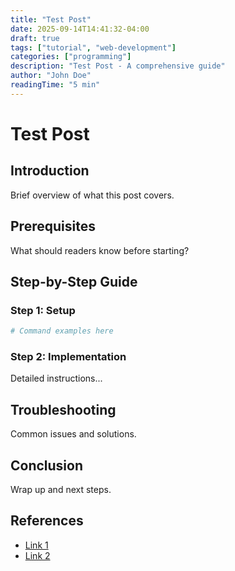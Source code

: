 ```yaml
---
title: "Test Post"
date: 2025-09-14T14:41:32-04:00
draft: true
tags: ["tutorial", "web-development"]
categories: ["programming"]
description: "Test Post - A comprehensive guide"
author: "John Doe"
readingTime: "5 min"
---
```


# Test Post

## Introduction

Brief overview of what this post covers.

## Prerequisites

What should readers know before starting?

## Step-by-Step Guide

### Step 1: Setup

```bash
# Command examples here
```

### Step 2: Implementation

Detailed instructions...

## Troubleshooting

Common issues and solutions.

## Conclusion

Wrap up and next steps.

## References

- [Link 1](https://example.com)
- [Link 2](https://example.com)